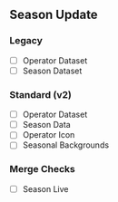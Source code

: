 ## Season Update

### Legacy

- [ ] Operator Dataset
- [ ] Season Dataset

### Standard (v2)

- [ ] Operator Dataset
- [ ] Season Data
- [ ] Operator Icon
- [ ] Seasonal Backgrounds

### Merge Checks

- [ ] Season Live
